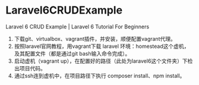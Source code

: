 # Laravel6CRUDExample
Laravel 6 CRUD Example | Laravel 6 Tutorial For Beginners

1. 下载git、virtualbox、vagrant插件，并安装，顺便配置vagrant代理。
2. 按照laravel官网教程，用vagrant下载 laravel 环境：homestead这个虚机，及其配置文件（都是通过git bash输入命令完成）。
3. 启动虚机（vagrant up），在配置好的路径（此处为laravel6这个文件夹）下检出项目代码。
4. 通过ssh连到虚机中，在项目路径下执行 composer install、npm install。
